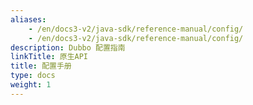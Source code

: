```yaml
---
aliases:
    - /en/docs3-v2/java-sdk/reference-manual/config/
    - /en/docs3-v2/java-sdk/reference-manual/config/
description: Dubbo 配置指南
linkTitle: 原生API
title: 配置手册
type: docs
weight: 1
---
```

